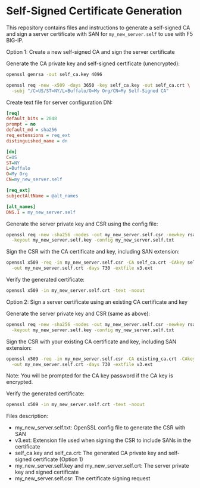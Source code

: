 # Self-Signed Certificate Generation

This repository contains files and instructions to generate a self-signed CA and sign a server certificate with SAN for `my_new_server.self` to use with F5 BIG-IP.

Option 1: Create a new self-signed CA and sign the server certificate

Generate the CA private key and self-signed certificate (unencrypted):

```bash
openssl genrsa -out self_ca.key 4096

openssl req -new -x509 -days 3650 -key self_ca.key -out self_ca.crt \
  -subj "/C=US/ST=NY/L=Buffalo/O=My Org/CN=My Self-Signed CA"
```

Create text file for server configuration DN:

```ini
[req]
default_bits = 2048
prompt = no
default_md = sha256
req_extensions = req_ext
distinguished_name = dn

[dn]
C=US
ST=NY
L=Buffalo
O=My Org
CN=my_new_server.self

[req_ext]
subjectAltName = @alt_names

[alt_names]
DNS.1 = my_new_server.self
```

Generate the server private key and CSR using the config file:

```bash
openssl req -new -sha256 -nodes -out my_new_server.self.csr -newkey rsa:2048 \
  -keyout my_new_server.self.key -config my_new_server.self.txt
```

Sign the CSR with the CA certificate and key, including SAN extension:

```bash
openssl x509 -req -in my_new_server.self.csr -CA self_ca.crt -CAkey self_ca.key -CAcreateserial \
  -out my_new_server.self.crt -days 730 -extfile v3.ext
```

Verify the generated certificate:

```bash
openssl x509 -in my_new_server.self.crt -text -noout


```

Option 2: Sign a server certificate using an existing CA certificate and key

Generate the server private key and CSR (same as above):

```bash
openssl req -new -sha256 -nodes -out my_new_server.self.csr -newkey rsa:2048 \
  -keyout my_new_server.self.key -config my_new_server.self.txt
```

Sign the CSR with your existing CA certificate and key, including SAN extension:

```bash
openssl x509 -req -in my_new_server.self.csr -CA existing_ca.crt -CAkey existing_ca.key -CAcreateserial \
  -out my_new_server.self.crt -days 730 -extfile v3.ext
```
Note: You will be prompted for the CA key password if the CA key is encrypted.

Verify the generated certificate:

```bash
openssl x509 -in my_new_server.self.crt -text -noout
```



Files description:
- my_new_server.self.txt: OpenSSL config file to generate the CSR with SAN
- v3.ext: Extension file used when signing the CSR to include SANs in the certificate
- self_ca.key and self_ca.crt: The generated CA private key and self-signed certificate (Option 1)
- my_new_server.self.key and my_new_server.self.crt: The server private key and signed certificate
- my_new_server.self.csr: The certificate signing request



